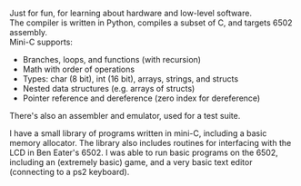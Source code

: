 Just for fun, for learning about hardware and low-level software.\
The compiler is written in Python, compiles a subset of C, and targets 6502 assembly.\
Mini-C supports:
* Branches, loops, and functions (with recursion)
* Math with order of operations
* Types: char (8 bit), int (16 bit), arrays, strings, and structs
* Nested data structures (e.g. arrays of structs)
* Pointer reference and dereference (zero index for dereference)

There's also an assembler and emulator, used for a test suite.

I have a small library of programs written in mini-C, including a basic memory allocator. The library also includes routines for interfacing with the LCD in Ben Eater's 6502. I was able to run basic programs on the 6502, including an (extremely basic) game, and a very basic text editor (connecting to a ps2 keyboard).
